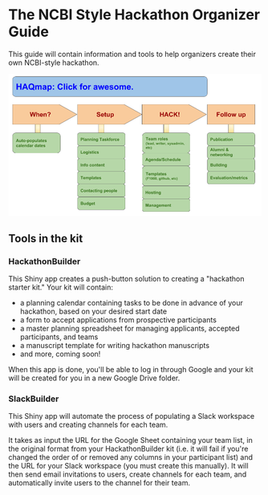 # The NCBI Style Hackathon Organizer Guide

This guide will contain information and tools to help organizers create their own NCBI-style hackathon.

![HAQmap flow diagram](HAQmap_flow_diagram.png)

## Tools in the kit
### HackathonBuilder
This Shiny app creates a push-button solution to creating a "hackathon starter kit."  Your kit will contain:
* a planning calendar containing tasks to be done in advance of your hackathon, based on your desired start date
* a form to accept applications from prospective participants
* a master planning spreadsheet for managing applicants, accepted participants, and teams
* a manuscript template for writing hackathon manuscripts
* and more, coming soon!

When this app is done, you'll be able to log in through Google and your kit will be created for you in a new Google Drive folder. 

### SlackBuilder
This Shiny app will automate the process of populating a Slack workspace with users and creating channels for each team.

It takes as input the URL for the Google Sheet containing your team list, in the original format from your HackathonBuilder kit (i.e. it will fail if you're changed the order of or removed any columns in your participant list) and the URL for your Slack workspace (you must create this manually).  It will then send email invitations to users, create channels for each team, and automatically invite users to the channel for their team.  

